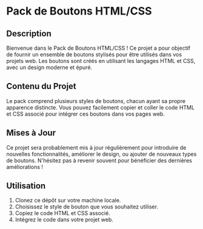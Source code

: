 # Pack de Boutons HTML/CSS

## Description
Bienvenue dans le Pack de Boutons HTML/CSS ! Ce projet a pour objectif de fournir un ensemble de boutons stylisés pour être utilisés dans vos projets web. Les boutons sont créés en utilisant les langages HTML et CSS, avec un design moderne et épuré.

## Contenu du Projet
Le pack comprend plusieurs styles de boutons, chacun ayant sa propre apparence distincte. Vous pouvez facilement copier et coller le code HTML et CSS associé pour intégrer ces boutons dans vos pages web.

## Mises à Jour
Ce projet sera probablement mis à jour régulièrement pour introduire de nouvelles fonctionnalités, améliorer le design, ou ajouter de nouveaux types de boutons. N'hésitez pas à revenir souvent pour bénéficier des dernières améliorations !

## Utilisation
1. Clonez ce dépôt sur votre machine locale.
2. Choisissez le style de bouton que vous souhaitez utiliser.
3. Copiez le code HTML et CSS associé.
4. Intégrez le code dans votre projet web.